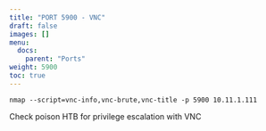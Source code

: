 ```yaml
---
title: "PORT 5900 - VNC"
draft: false
images: []
menu:
  docs:
    parent: "Ports"
weight: 5900
toc: true
---
```


```
nmap --script=vnc-info,vnc-brute,vnc-title -p 5900 10.11.1.111
```
Check poison HTB for privilege escalation with VNC